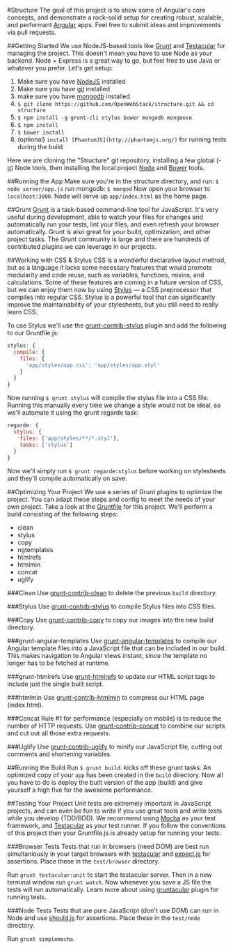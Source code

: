 #Structure
The goal of this project is to show some of Angular's core concepts, and demonstrate a rock-solid setup for creating robust, scalable, and performant [Angular](http://angularjs.org/) apps. Feel free to submit ideas and improvements via pull requests. 

##Getting Started
We use NodeJS-based tools like [Grunt](http://gruntjs.com/) and [Testacular](http://vojtajina.github.com/testacular/) for managing the project. This doesn't mean you have to use Node as your backend. Node + Express is a great way to go, but feel free to use Java or whatever you prefer. Let's get setup:

1. Make sure you have [NodeJS](http://nodejs.org/) installed
2. Make sure you have [git](http://git-scm.com/book/en/Getting-Started-Installing-Git) installed
3. make sure you have [mongodb](http://mongodb.io) installed
3. `$ git clone https://github.com/OpenWebStack/structure.git && cd structure`
4. `$ npm install -g grunt-cli stylus bower mongodb mongoose`
5. `$ npm install`
6. `$ bower install`
7. (optional) `install [PhantomJS](http://phantomjs.org/)` for running tests during the build

Here we are cloning the "Structure" git repository, installing a few global (-g) Node tools, then installing the local project [Node](http://nodejs.org/) and [Bower](http://twitter.github.com/bower/) tools.

##Running the App
Make sure you're in the structure directory, and run:
`$ node server/app.js`
run mongodb:
`$ mongod`
Now open your browser to `localhost:3000`. Node will serve up `app/index.html` as the home page.

##Grunt
[Grunt](http://gruntjs.com/) is a task-based command-line tool for JavaScript. It's very useful during development, able to watch your files for changes and automatically run your tests, lint your files, and even refresh your browser automatically. Grunt is also great for your build, optimization, and other project tasks. The Grunt community is large and there are hundreds of contributed plugins we can leverage in our projects.

##Working with CSS & Stylus
CSS is a wonderful declarative layout method, but as a language it lacks some necessary features that would promote modularity and code reuse, such as variables, functions, mixins, and calculations. Some of these features are coming in a future version of CSS, but we can enjoy them now by using [Stylus](http://learnboost.github.com/stylus/) — a CSS preprocessor that compiles into regular CSS. Stylus is a powerful tool that can significantly improve the maintainability of your stylesheets, but you still need to really learn CSS.

To use Stylus we'll use the [grunt-contrib-stylus](https://github.com/gruntjs/grunt-contrib-stylus/) plugin and add the following to our Gruntfile.js:

```js
stylus: {
  compile: {
    files: {
      'app/styles/app.css': 'app/styles/app.styl'
    }
  }
}
```
Now running `$ grunt stylus` will compile the stylus file into a CSS file. Running this manually every time we change a style would not be ideal, so we'll automate it using the grunt regarde task:

```js
regarde: {
  stylus: {
    files: ['app/styles/**/*.styl'],
    tasks: ['stylus']
  }
}
```

Now we'll simply run `$ grunt regarde:stylus` before working on stylesheets and they'll compile automatically on save. 

##Optimizing Your Project
We use a series of Grunt plugins to optimize the project. You can adapt these steps and config to meet the needs of your own project. Take a look at the [Gruntfile](Gruntfile.js) for this project. We'll perform a build consisting of the following steps: 
* clean
* stylus
* copy
* ngtemplates
* htmlrefs
* htmlmin
* concat
* uglify

###Clean
Use [grunt-contrib-clean](https://github.com/gruntjs/grunt-contrib-clean) to delete the previous `build` directory.

###Stylus
Use [grunt-contrib-stylus](https://github.com/gruntjs/grunt-contrib-stylus/) to compile Stylus files into CSS files. 

###Copy
Use [grunt-contrib-copy](https://github.com/gruntjs/grunt-contrib-copy) to copy our images into the new build directory. 

###grunt-angular-templates
Use [grunt-angular-templates](https://github.com/ericclemmons/grunt-angular-templates) to compile our Angular template files into a JavaScript file that can be included in our build. This makes navigation to Angular views instant, since the template no longer has to be fetched at runtime. 

###grunt-htmlrefs
Use [grunt-htmlrefs](https://github.com/tactivos/grunt-htmlrefs) to update our HTML script tags to include just the single built script. 

###htmlmin
Use [grunt-contrib-htmlmin](https://github.com/gruntjs/grunt-contrib-htmlmin) to compress our HTML page (index.html). 

###Concat
Rule #1 for performance (especially on mobile) is to reduce the number of HTTP requests. Use [grunt-contrib-concat](https://github.com/gruntjs/grunt-contrib-concat) to combine our scripts and cut out all those extra requests. 

###Uglify
Use [grunt-contrib-uglify](https://github.com/gruntjs/grunt-contrib-uglify) to minify our JavaScript file, cutting out comments and shortening variables. 

##Running the Build
Run `$ grunt build`. kicks off these grunt tasks. An optimized copy of your `app` has been created in the `build` directory. Now all you have to do is deploy the built version of the app (build) and give yourself a high five for the awesome performance.

##Testing Your Project
Unit tests are extremely important in JavaScript projects, and can even be fun to write if you use great tools and write tests while you develop (TDD/BDD). We recommend using [Mocha](http://visionmedia.github.com/mocha/) as your test framework, and [Testacular](http://testacular.github.com/0.6.0/index.html) as your test runner. If you follow the conventions of this project then your Gruntfile.js is already setup for running your tests.

###Browser Tests
Tests that run in browsers (need DOM) are best run simultaniously in your target browsers with [testacular](http://vojtajina.github.com/testacular/) and [expect.js](https://github.com/LearnBoost/expect.js) for assertions. Place these in the `test/browser` directory.

Run `grunt testacular:unit` to start the testacular server. Then in a new terminal window run `grunt watch`. Now whenever you save a JS file the tests will run automatically. Learn more about using [gruntacular](https://github.com/OpenWebStack/gruntacular) plugin for running tests. 

###Node Tests
Tests that are pure JavaScript (don't use DOM) can run in Node and use [should.js](https://github.com/visionmedia/should.js/) for assertions. Place these in the `test/node` directory.

Run `grunt simplemocha`.
